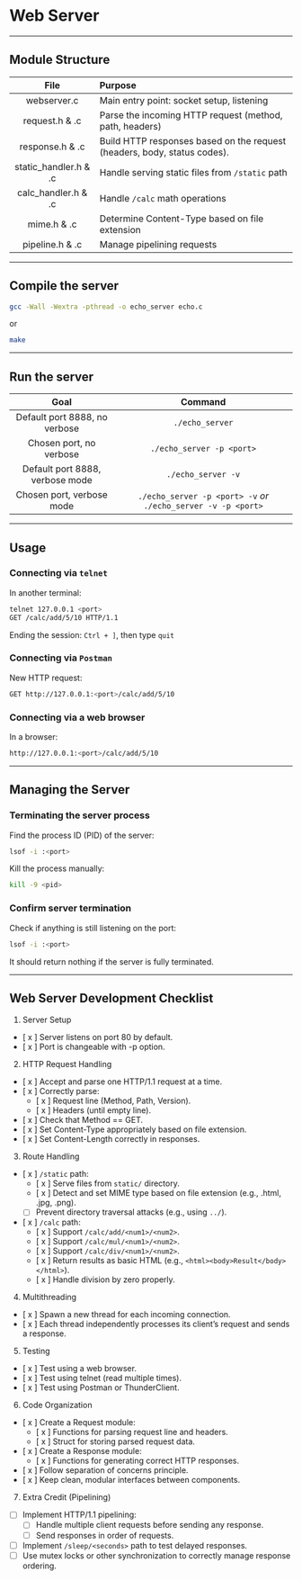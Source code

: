 # Web Server

---

## Module Structure
|         File          | Purpose                                                                  |
| :-------------------: | :----------------------------------------------------------------------- |
|      webserver.c      | Main entry point: socket setup, listening                                |
|    request.h & .c     | Parse the incoming HTTP request (method, path, headers)                  |
|    response.h & .c    | Build HTTP responses based on the request (headers, body, status codes). |
| static_handler.h & .c | Handle serving static files from `/static` path                          |
|  calc_handler.h & .c  | Handle `/calc` math operations                                           |
|      mime.h & .c      | Determine Content-Type based on file extension                           |
|    pipeline.h & .c    | Manage pipelining requests                                               |

---

## Compile the server
```bash
gcc -Wall -Wextra -pthread -o echo_server echo.c
```
or
```bash
make
```

---

## Run the server
|              Goal               |                            Command                             |
| :-----------------------------: | :------------------------------------------------------------: |
|  Default port 8888, no verbose  |                        `./echo_server`                         |
|     Chosen port, no verbose     |                   `./echo_server -p <port>`                    |
| Default port 8888, verbose mode |                       `./echo_server -v`                       |
|    Chosen port, verbose mode    | `./echo_server -p <port> -v` *or* `./echo_server -v -p <port>` |

---

## Usage
### Connecting via `telnet`
In another terminal: 
```bash
telnet 127.0.0.1 <port>
GET /calc/add/5/10 HTTP/1.1
```

Ending the session:
`Ctrl + ]`, then type `quit`

### Connecting via `Postman`
New HTTP request:
```bash
GET http://127.0.0.1:<port>/calc/add/5/10
```

### Connecting via a web browser
In a browser:
```bash 
http://127.0.0.1:<port>/calc/add/5/10
```
---

## Managing the Server
### Terminating the server process
Find the process ID (PID) of the server:
```bash
lsof -i :<port>
```

Kill the process manually:
```bash
kill -9 <pid>
```

### Confirm server termination
Check if anything is still listening on the port:
```bash
lsof -i :<port>
```
It should return nothing if the server is fully terminated.

---

## Web Server Development Checklist
1. Server Setup
- [ x ] Server listens on port 80 by default.  
- [ x ] Port is changeable with -p option.  

2. HTTP Request Handling
- [ x ] Accept and parse one HTTP/1.1 request at a time.  
- [ x ] Correctly parse:  
    - [ x ] Request line (Method, Path, Version).  
    - [ x ] Headers (until empty line).  
- [ x ] Check that Method == GET.  
- [ x ] Set Content-Type appropriately based on file extension.  
- [ x ] Set Content-Length correctly in responses.  

3. Route Handling  
- [ x ] `/static` path:  
    - [ x ] Serve files from `static/` directory.  
    - [ x ] Detect and set MIME type based on file extension (e.g., .html, .jpg, .png).  
    - [ ] Prevent directory traversal attacks (e.g., using `../`).  
- [ x ] `/calc` path:
    - [ x ] Support `/calc/add/<num1>/<num2>`.  
    - [ x ] Support `/calc/mul/<num1>/<num2>`.  
    - [ x ] Support `/calc/div/<num1>/<num2>`.  
    - [ x ] Return results as basic HTML (e.g., `<html><body>Result</body></html>`).  
    - [ x ] Handle division by zero properly.  

4. Multithreading  
- [ x ] Spawn a new thread for each incoming connection.  
- [ x ] Each thread independently processes its client’s request and sends a response.  

5. Testing  
- [ x ] Test using a web browser.  
- [ x ] Test using telnet (read multiple times).  
- [ x ] Test using Postman or ThunderClient.  

6. Code Organization  
- [ x ] Create a Request module:  
    - [ x ] Functions for parsing request line and headers.  
    - [ x ] Struct for storing parsed request data.  
- [ x ] Create a Response module:  
    - [ x ] Functions for generating correct HTTP responses.  
- [ x ] Follow separation of concerns principle.  
- [ x ] Keep clean, modular interfaces between components.  

7. Extra Credit (Pipelining)  
- [ ] Implement HTTP/1.1 pipelining:  
    - [ ] Handle multiple client requests before sending any response.  
    - [ ] Send responses in order of requests.  
- [ ] Implement `/sleep/<seconds>` path to test delayed responses.  
- [ ] Use mutex locks or other synchronization to correctly manage response ordering.
